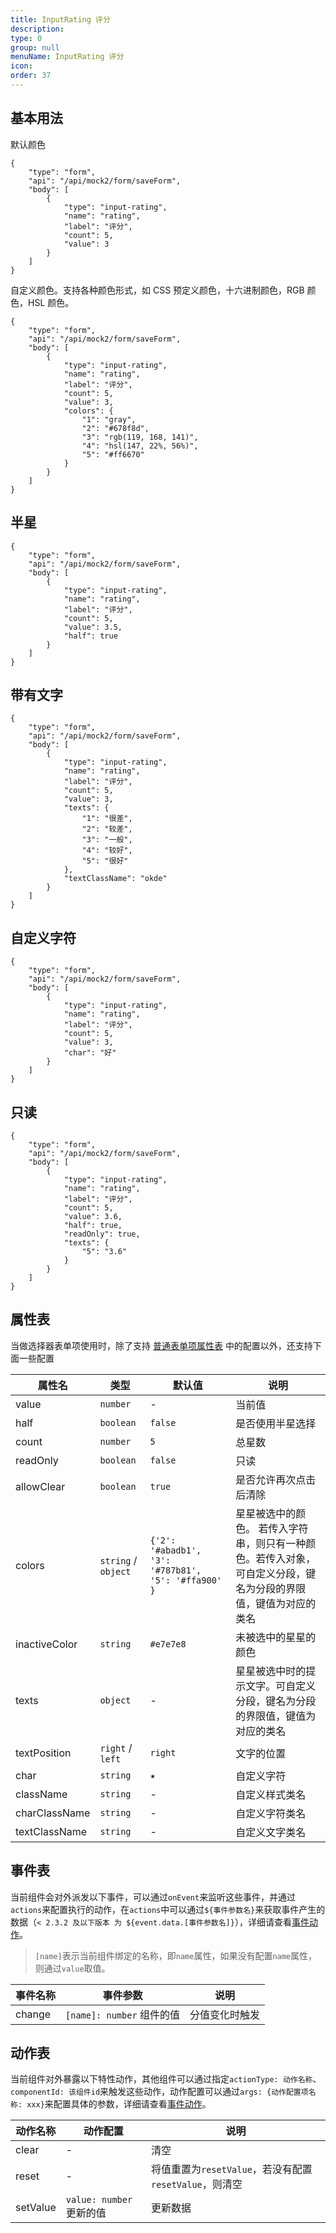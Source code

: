 ```yaml
---
title: InputRating 评分
description:
type: 0
group: null
menuName: InputRating 评分
icon:
order: 37
---
```


## 基本用法

默认颜色

```schema: scope="body"
{
    "type": "form",
    "api": "/api/mock2/form/saveForm",
    "body": [
        {
            "type": "input-rating",
            "name": "rating",
            "label": "评分",
            "count": 5,
            "value": 3
        }
    ]
}
```

自定义颜色。支持各种颜色形式，如 CSS 预定义颜色，十六进制颜色，RGB 颜色，HSL 颜色。

```schema: scope="body"
{
    "type": "form",
    "api": "/api/mock2/form/saveForm",
    "body": [
        {
            "type": "input-rating",
            "name": "rating",
            "label": "评分",
            "count": 5,
            "value": 3,
            "colors": {
                "1": "gray",
                "2": "#678f8d",
                "3": "rgb(119, 168, 141)",
                "4": "hsl(147, 22%, 56%)",
                "5": "#ff6670"
            }
        }
    ]
}
```

## 半星

```schema: scope="body"
{
    "type": "form",
    "api": "/api/mock2/form/saveForm",
    "body": [
        {
            "type": "input-rating",
            "name": "rating",
            "label": "评分",
            "count": 5,
            "value": 3.5,
            "half": true
        }
    ]
}
```

## 带有文字

```schema: scope="body"
{
    "type": "form",
    "api": "/api/mock2/form/saveForm",
    "body": [
        {
            "type": "input-rating",
            "name": "rating",
            "label": "评分",
            "count": 5,
            "value": 3,
            "texts": {
                "1": "很差",
                "2": "较差",
                "3": "一般",
                "4": "较好",
                "5": "很好"
            },
            "textClassName": "okde"
        }
    ]
}
```

## 自定义字符

```schema: scope="body"
{
    "type": "form",
    "api": "/api/mock2/form/saveForm",
    "body": [
        {
            "type": "input-rating",
            "name": "rating",
            "label": "评分",
            "count": 5,
            "value": 3,
            "char": "好"
        }
    ]
}
```

## 只读

```schema: scope="body"
{
    "type": "form",
    "api": "/api/mock2/form/saveForm",
    "body": [
        {
            "type": "input-rating",
            "name": "rating",
            "label": "评分",
            "count": 5,
            "value": 3.6,
            "half": true,
            "readOnly": true,
            "texts": {
                "5": "3.6"
            }
        }
    ]
}
```

## 属性表

当做选择器表单项使用时，除了支持 [普通表单项属性表](./formitem#%E5%B1%9E%E6%80%A7%E8%A1%A8) 中的配置以外，还支持下面一些配置

| 属性名        | 类型                | 默认值                                              | 说明                                                                                                            |
| ------------- | ------------------- | --------------------------------------------------- | --------------------------------------------------------------------------------------------------------------- |
| value         | `number`            | -                                                   | 当前值                                                                                                          |
| half          | `boolean`           | `false`                                             | 是否使用半星选择                                                                                                |
| count         | `number`            | `5`                                                 | 总星数                                                                                                          |
| readOnly      | `boolean`           | `false`                                             | 只读                                                                                                            |
| allowClear    | `boolean`           | `true`                                              | 是否允许再次点击后清除                                                                                          |
| colors        | `string` / `object` | `{'2': '#abadb1', '3': '#787b81', '5': '#ffa900' }` | 星星被选中的颜色。 若传入字符串，则只有一种颜色。若传入对象，可自定义分段，键名为分段的界限值，键值为对应的类名 |
| inactiveColor | `string`            | `#e7e7e8`                                           | 未被选中的星星的颜色                                                                                            |
| texts         | `object`            | -                                                   | 星星被选中时的提示文字。可自定义分段，键名为分段的界限值，键值为对应的类名                                      |
| textPosition  | `right` / `left`    | `right`                                             | 文字的位置                                                                                                      |
| char          | `string`            | `★`                                                 | 自定义字符                                                                                                      |
| className     | `string`            | -                                                   | 自定义样式类名                                                                                                  |
| charClassName | `string`            | -                                                   | 自定义字符类名                                                                                                  |
| textClassName | `string`            | -                                                   | 自定义文字类名                                                                                                  |

## 事件表

当前组件会对外派发以下事件，可以通过`onEvent`来监听这些事件，并通过`actions`来配置执行的动作，在`actions`中可以通过`${事件参数名}`来获取事件产生的数据（`< 2.3.2 及以下版本 为 ${event.data.[事件参数名]}`），详细请查看[事件动作](../../docs/concepts/event-action)。

> `[name]`表示当前组件绑定的名称，即`name`属性，如果没有配置`name`属性，则通过`value`取值。

| 事件名称 | 事件参数                  | 说明           |
| -------- | ------------------------- | -------------- |
| change   | `[name]: number` 组件的值 | 分值变化时触发 |

## 动作表

当前组件对外暴露以下特性动作，其他组件可以通过指定`actionType: 动作名称`、`componentId: 该组件id`来触发这些动作，动作配置可以通过`args: {动作配置项名称: xxx}`来配置具体的参数，详细请查看[事件动作](../../docs/concepts/event-action#触发其他组件的动作)。

| 动作名称 | 动作配置                 | 说明                                                   |
| -------- | ------------------------ | ------------------------------------------------------ |
| clear    | -                        | 清空                                                   |
| reset    | -                        | 将值重置为`resetValue`，若没有配置`resetValue`，则清空 |
| setValue | `value: number` 更新的值 | 更新数据                                               |
